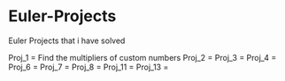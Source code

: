 # Euler-Projects

Euler Projects that i have solved 

Proj_1 = Find the multipliers of custom numbers
Proj_2 = 
Proj_3 = 
Proj_4 =
Proj_6 = 
Proj_7 = 
Proj_8 = 
Proj_11 = 
Proj_13 = 

